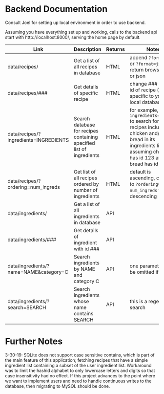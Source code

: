 # Backend Documentation

Consult Joel for setting up local environment in order to use backend.

Assuming you have everything set up and working, calls to the backend api start with http://localhost:8000/, serving the home page by default.

| Link | Description | Returns | Notes
--- | --- | --- | ---
data/recipes/ | Get a list of all recipes in database | HTML | append `?format=api` or `?format=json` to return browsable api or json
data/recipes/### | Get details of specific recipe | HTML | change ### to hash id of recipe (hash id specific to your local database)
data/recipes/?ingredients=INGREDIENTS | Search database for recipes containing specified list of ingredients | HTML | for example, `?ingredients=123+456` to search for recipes including chicken and/or bread in its ingredients list, assuming chicken has id 123 and bread has id 456
data/recipes/?ordering=num_ingreds | Get list of all recipes ordered by number of ingredients | HTML | default is ascending, change to `?ordering=-num_ingreds` for descending
data/ingredients/ | Get a list of all ingredients in database | API | 
data/ingredients/### | Get details of ingredient with id ### | API | 
data/ingredients/?name=NAME&category=C | Search ingredients by NAME and category C | API | one parameter can be omitted if desired
data/ingredients/?search=SEARCH | Search ingredients whose name contains SEARCH | API | this is a regex search

# Further Notes

3-30-19: SQLite does not support case sensitive contains, which is part of the main feature of this application; fetching recipes that have a simple ingredient list containing a subset of the user ingredient list. Workaround was to limit the hashid alphabet to only lowercase letters and digits so that case insensitivity had no effect. If this project advances to the point where we want to implement users and need to handle continuous writes to the database, then migrating to MySQL should be done.